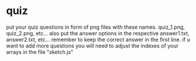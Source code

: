 # quiz
put your quiz questions in form of png files with these names.
quiz_1.png, quiz_2.png, etc...
also put the answer options in the respective answer1.txt, answer2.txt, etc...
remember to keep the correct answer in the first line.
if u want to add more questions you will need to adjust the indexes of your arrays in the file "sketch.js"